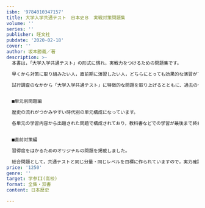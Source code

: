 ```yaml
---
isbn: '9784010347157'
title: 大学入学共通テスト　日本史Ｂ　実戦対策問題集
volume: ''
series: ''
publisher: 旺文社
pubdate: '2020-02-18'
cover: ''
author: 坂本勝義／著
description: >-
  本書は，「大学入学共通テスト」の形式に慣れ，実戦力をつけるための問題集です。

  早くから対策に取り組みたい人，直前期に演習したい人，どちらにとっても効果的な演習ができるような構成となっています。

  試行調査のなかから「大学入学共通テスト」に特徴的な問題を取り上げるとともに、過去のセンター試験で「大学入学共通テスト」対策として利用できる問題を厳選しています。


  ■単元別問題編

  歴史の流れがつかみやすい時代別の単元構成になっています。

  各単元の学習内容から出題された問題で構成されており，教科書などでの学習が最後まで終わっていない人も，好きな単元から取り組むことができます。各章の最後の問題は、オリジナルの予想問題となっています。


  ■直前対策編

  習得度をはかるためのオリジナルの問題を掲載しました。

  総合問題として，共通テストと同じ分量・同じレベルを目標に作られていますので，実力確認問題や直前期の予想問題として取り組んでください。
price: '1250'
genre: ''
target: 学参II(高校)
format: 全集・双書
content: 日本歴史

---
```

